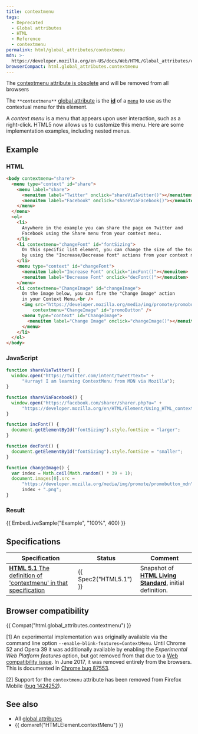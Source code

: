 ```yaml
---
title: contextmenu
tags:
  - Deprecated
  - Global attributes
  - HTML
  - Reference
  - contextmenu
permalink: html/global_attributes/contextmenu
mdn: >-
  https://developer.mozilla.org/en-US/docs/Web/HTML/Global_attributes/contextmenu
browserCompact: html.global_attributes.contextmenu
---
```

The [contextmenu attribute is obsolete](https://html.spec.whatwg.org/multipage/obsolete.html#attr-contextmenu) and will be removed from all browsers

The `**contextmenu**` [global attribute](/html/global_attributes) is the [**id**](/html/global_attributes/id) of a [`menu`](/html/element/menu/) to use as the contextual menu for this element.

A _context menu_ is a menu that appears upon user interaction, such as a right-click. HTML5 now allows us to customize this menu. Here are some implementation examples, including nested menus.

## Example

### HTML

```html
<body contextmenu="share">
  <menu type="context" id="share">
    <menu label="share">
      <menuitem label="Twitter" onclick="shareViaTwitter()"></menuitem>
      <menuitem label="Facebook" onclick="shareViaFacebook()"></menuitem>
    </menu>
  </menu>
  <ol>
    <li>
      Anywhere in the example you can share the page on Twitter and
      Facebook using the Share menu from your context menu.
    </li>
    <li contextmenu="changeFont" id="fontSizing">
      On this specific list element, you can change the size of the text
      by using the "Increase/Decrease font" actions from your context menu
    </li>
    <menu type="context" id="changeFont">
      <menuitem label="Increase Font" onclick="incFont()"></menuitem>
      <menuitem label="Decrease Font" onclick="decFont()"></menuitem>
    </menu>
    <li contextmenu="ChangeImage" id="changeImage">
      On the image below, you can fire the "Change Image" action
      in your Context Menu.<br />
      <img src="https://developer.mozilla.org/media/img/promote/promobutton_mdn5.png"
          contextmenu="ChangeImage" id="promoButton" />
      <menu type="context" id="ChangeImage">
        <menuitem label="Change Image" onclick="changeImage()"></menuitem>
      </menu>
    </li>
  </ol>
</body>

```

### JavaScript

```js
function shareViaTwitter() {
  window.open("https://twitter.com/intent/tweet?text=" +
      "Hurray! I am learning ContextMenu from MDN via Mozilla");
}

function shareViaFacebook() {
  window.open("https://facebook.com/sharer/sharer.php?u=" +
      "https://developer.mozilla.org/en/HTML/Element/Using_HTML_context_menus");
}

function incFont() {
  document.getElementById("fontSizing").style.fontSize = "larger";
}

function decFont() {
  document.getElementById("fontSizing").style.fontSize = "smaller";
}

function changeImage() {
  var index = Math.ceil(Math.random() * 39 + 1);
  document.images[0].src =
      "https://developer.mozilla.org/media/img/promote/promobutton_mdn" +
      index + ".png";
}
```

### Result

{{ EmbedLiveSample("Example", "100%", 400) }}

## Specifications

| Specification | Status | Comment |
| --- | --- | --- |
| [**HTML 5.1** The definition of 'contextmenu' in that specification](https://www.w3.org/TR/html51/interactive-elements.html#context-menus) | {{ Spec2("HTML5.1") }} | Snapshot of [**HTML Living Standard**](https://html.spec.whatwg.org/multipage/), initial definition. |

## Browser compatibility

{{ Compat("html.global_attributes.contextmenu") }}

[1] An experimental implementation was originally available via the command line option `--enable-blink-features=ContextMenu`. Until Chrome 52 and Opera 39 it was additionally available by enabling the _Experimental Web Platform features_ option, but got removed from that due to a [Web compatibility issue](https://bugs.chromium.org/p/chromium/issues/detail?id=412945). In June 2017, it was removed entirely from the browsers. This is documented in [Chrome bug 87553](https://bugs.chromium.org/p/chromium/issues/detail?id=87553).

[2] Support for the `contextmenu` attribute has been removed from Firefox Mobile ([bug 1424252](https://bugzilla.mozilla.org/show_bug.cgi?id=1424252)).

## See also

-   All [global attributes](/html/global_attributes)
-   {{ domxref("HTMLElement.contextMenu") }}
